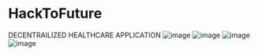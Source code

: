 # HackToFuture

DECENTRAILIZED HEALTHCARE APPLICATION 
![image](https://github.com/user-attachments/assets/2292ca27-3372-4094-b8f7-c7b02a633395)
![image](https://github.com/user-attachments/assets/6189e5ae-e9ea-4cda-b6d2-a1b2e987b68f)
![image](https://github.com/user-attachments/assets/a5d8aa26-96a7-45b9-a47d-5fa56e8c7c2b)
![image](https://github.com/user-attachments/assets/65666b85-0048-4477-9a94-7b835c98ce08)

